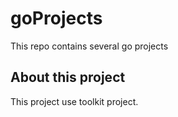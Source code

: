 # goProjects
This repo contains several go projects

## About this project
This project use toolkit project.